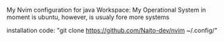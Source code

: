My Nvim configuration for java Workspace:
My Operational System in moment is ubuntu, however, is usualy fore more systems 


installation code:
"git clone https://github.com/Naito-dev/nvim ~/.config/"

